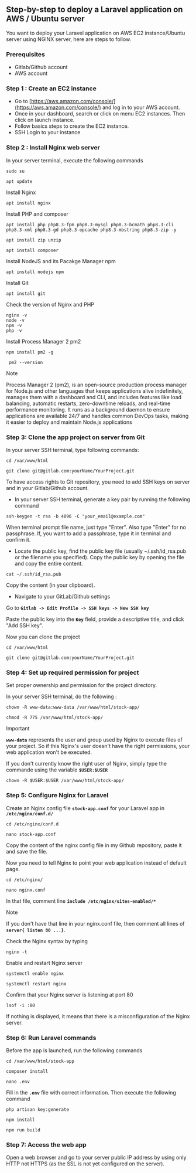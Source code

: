 
## Step-by-step to deploy a Laravel application on AWS / Ubuntu server
You want to deploy your Laravel application on AWS EC2 instance/Ubuntu server using NGINX server, here are steps to follow. 

### **Prerequisites**
* Gitlab/Github account
* AWS account

### **Step 1 : Create an EC2 instance**
* Go to [https://aws.amazon.com/console/](https://aws.amazon.com/console/) and log in to your AWS account.
* Once in your dashboard, search or click on menu EC2 instances. Then click on launch instance.
* Follow basics steps to create the EC2 instance.
* SSH Login to your instance

### **Step 2 : Install Nginx web server**
In your server terminal, execute the following commands
``` console
sudo su
```

``` console
apt update
```

Install Nginx
``` console
apt install nginx
```

Install PHP and composer
``` console
apt install php php8.3-fpm php8.3-mysql php8.3-bcmath php8.3-cli php8.3-xml php8.3-gd php8.3-opcache php8.3-mbstring php8.3-zip -y
```

``` console
apt install zip unzip
```

``` console
apt install composer
```

Install NodeJS and its Pacakge Manager npm
``` console
apt install nodejs npm
```


Install Git
``` console
apt install git
```


Check the version of Nginx and PHP
``` console
nginx -v
node -v
npm -v
php -v
```

Install Process Manager 2 pm2
``` console
npm install pm2 -g
```

``` console
 pm2 --version
```

> [!NOTE]  
> Process Manager 2 (pm2), is an open-source production process manager for Node.js and other languages that keeps applications alive indefinitely, manages them with a dashboard and CLI, and includes features like load balancing, automatic restarts, zero-downtime reloads, and real-time performance monitoring. It runs as a background daemon to ensure applications are available 24/7 and handles common DevOps tasks, making it easier to deploy and maintain Node.js applications


### **Step 3: Clone the app project on server from Git**
In your server SSH terminal, type following commands:  
``` console
cd /var/www/html
```

``` console
git clone git@gitlab.com:yourName/YourProject.git
```

To have access rights to Git repository, you need to add SSH keys on server and in your Gitlab/Github account.

* In your server SSH terminal, generate a key pair by running the following command

``` console
ssh-keygen -t rsa -b 4096 -C "your_email@example.com"
```

When terminal prompt file name, just type "Enter". Also type "Enter" for no passphrase. If, you want to add a
passphrase, type it in terminal and confirm it.


* Locate the public key, find the public key file (usually ~/.ssh/id_rsa.pub or the filename you specified). Copy the public key by opening the file and copy the entire content.
``` console
cat ~/.ssh/id_rsa.pub
```
Copy the content (in your clipboard).

* Navigate to your GitLab/Github settings

Go to **`Gitlab -> Edit Profile -> SSH keys -> New SSH key`**

Paste the public key into the **`Key`** field, provide a descriptive title, and click "Add SSH key".

Now you can clone the project
``` console
cd /var/www/html
```

``` console
git clone git@gitlab.com:yourName/YourProject.git
```


### **Step 4: Set up required permission for project**

Set proper ownership and permission for the project directory.

In your server SSH terminal, do the following : 

``` console
chown -R www-data:www-data /var/www/html/stock-app/
```

``` console
chmod -R 775 /var/www/html/stock-app/
```


> [!IMPORTANT]  
> **`www-data`** represents the user and group used by Nginx to execute files of your project. So if this Nginx's user doesn't have the right permissions, your web application won't be executed.

If you don't currently know the right user of Nginx, simply type the commande using the variable **`$USER:$USER`**

``` console
chown -R $USER:$USER /var/www/html/stock-app/
```



### **Step 5: Configure Nginx for Laravel**

Create an Nginx config file **`stock-app.conf`** for your Laravel app in **`/etc/nginx/conf.d/`**

``` console
cd /etc/nginx/conf.d
```

``` console
nano stock-app.conf
```

Copy the content of the nginx config file in my Github repository, paste it and save the file.

Now you need to tell Nginx to point your web application instead of default page.
``` console
cd /etc/nginx/
```

``` console
nano nginx.conf
```

In that file, comment line **`include /etc/nginx/sites-enabled/*`**

> [!NOTE]  
> If you don't have that line in your nginx.conf file, then comment all lines of **`server{ listen 80 ...}`**.

Check the Nginx syntax by typing

``` console
nginx -t
```

Enable and restart Nginx server

``` console
systemctl enable nginx
```

``` console
systemctl restart nginx
```

Confirm that your Nginx server is listening at port 80

``` console
lsof -i :80
```
If nothing is displayed, it means that there is a misconfiguration of the Nginx server.

### **Step 6: Run Laravel commands**

Before the app is launched, run the following commands

``` console
cd /var/www/html/stock-app
```

``` console
composer install
```

``` console
nano .env
```

Fill in the **`.env`** file with correct information. Then execute the following command

``` console
php artisan key:generate
```

``` console
npm install
```


``` console
npm run build
```

### **Step 7: Access the web app**

Open a web browser and go to your server public IP address by using only HTTP not HTTPS (as the SSL is not yet configured on the server).

